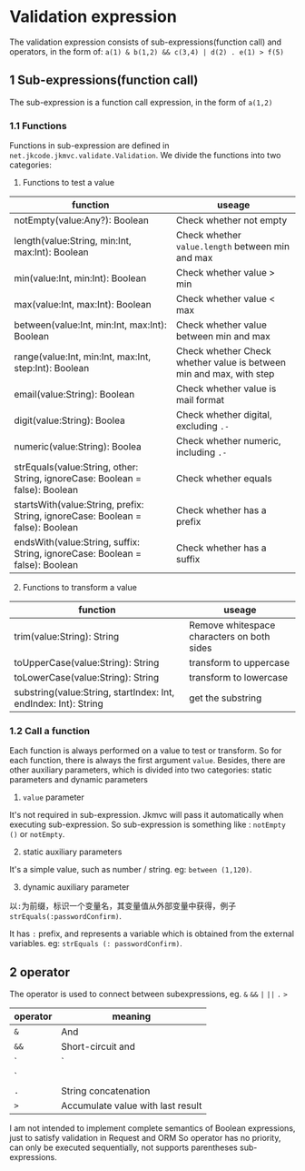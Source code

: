 # Validation expression

The validation expression consists of sub-expressions(function call) and operators, in the form of: `a(1) & b(1,2) && c(3,4) | d(2) . e(1) > f(5)`

## 1 Sub-expressions(function call)

The sub-expression is a function call expression, in the form of `a(1,2)`

### 1.1 Functions

Functions in sub-expression are defined in `net.jkcode.jkmvc.validate.Validation`. We divide the functions into two categories:

1. Functions to test a value

function | useage
--- | ---
notEmpty(value:Any?): Boolean | Check whether not empty
length(value:String, min:Int, max:Int): Boolean | Check whether `value.length` between min and max
min(value:Int, min:Int): Boolean | Check whether value > min
max(value:Int, max:Int): Boolean | Check whether value < max
between(value:Int, min:Int, max:Int): Boolean | Check whether value between min and max
range(value:Int, min:Int, max:Int, step:Int): Boolean | Check whether Check whether value is between min and max, with step
email(value:String): Boolean | Check whether value is mail format
digit(value:String): Boolea | Check whether digital, excluding `.-`
numeric(value:String): Boolea | Check whether numeric, including `.-`
strEquals(value:String, other: String, ignoreCase: Boolean = false): Boolean | Check whether equals
startsWith(value:String, prefix: String, ignoreCase: Boolean = false): Boolean | Check whether has a prefix
endsWith(value:String, suffix: String, ignoreCase: Boolean = false): Boolean | Check whether has a suffix

2. Functions to transform a value

function | useage
--- | ---
trim(value:String): String | Remove whitespace characters on both sides
toUpperCase(value:String): String | transform to uppercase
toLowerCase(value:String): String | transform to lowercase
substring(value:String, startIndex: Int, endIndex: Int): String | get the substring

### 1.2 Call a function

Each function is always performed on a value to test or transform. So for each function, there is always the first argument `value`. Besides, there are other auxiliary parameters, which is divided into two categories: static parameters and dynamic parameters

1. `value` parameter

It's not required in sub-expression. Jkmvc will pass it automatically when executing sub-expression. So sub-expression is something like : `notEmpty ()` or `notEmpty`.

2. static auxiliary parameters 

It's a simple value, such as number / string. eg: `between (1,120)`.

3. dynamic auxiliary parameter

以`:`为前缀，标识一个变量名，其变量值从外部变量中获得，例子 `strEquals(:passwordConfirm)`.

It has `:` prefix, and represents a variable which is obtained from the external variables. eg: ` strEquals (: passwordConfirm) `.

## 2 operator

The operator is used to connect between subexpressions, eg. `&` `&&` `|` `||` `.` `>`

operator | meaning
--- | ---
`&` | And
`&&` | Short-circuit and
`|` | Or
`||` | Short-circuit or
`.` | String concatenation
`>` | Accumulate value with last result

I am not intended to implement complete semantics of Boolean expressions, just to satisfy validation in Request and ORM
So operator has no priority, can only be executed sequentially, not supports parentheses sub-expressions.